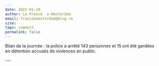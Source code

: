 ```yaml
---
date: 2021-01-19
author: La France  a Amsterdam
email: franceaamsterdam@blog.re
site: 
tags: comment
permalink: false
---
```


<p>Bilan de la journée : la police a arrêté 143 personnes et 15 ont été gardées en détention accusés de violences en public.</p>
---